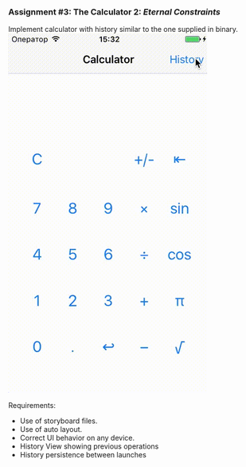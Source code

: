 ### Assignment #3: The Calculator 2: _Eternal Constraints_
Implement calculator with history similar to the one supplied in binary.
![Calculator Gif](./bin/calculator.gif)

Requirements:
* Use of storyboard files.
* Use of auto layout.
* Correct UI behavior on any device.
* History View showing previous operations
* History persistence between launches
